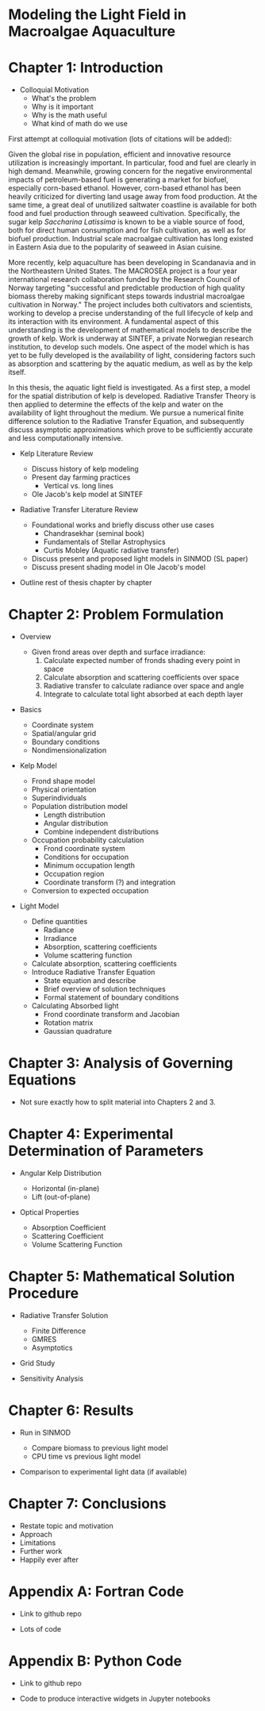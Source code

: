 # Modeling the Light Field in Macroalgae Aquaculture

# Chapter 1: Introduction

- Colloquial Motivation
  - What's the problem
  - Why is it important
  - Why is the math useful
  - What kind of math do we use
  
First attempt at colloquial motivation (lots of citations will be added):
  
  Given the global rise in population, efficient and innovative resource utilization is increasingly important.
In particular, food and fuel are clearly in high demand.
Meanwhile, growing concern for the negative environmental impacts of petroleum-based fuel is generating a market for biofuel, especially corn-based ethanol.
However, corn-based ethanol has been heavily criticized for diverting land usage away from food production.
At the same time, a great deal of unutilized saltwater coastline is available for both food and fuel production through seaweed cultivation.
Specifically, the sugar kelp *Saccharina Latissima* is known to be a viable source of food, both for direct human consumption and for fish cultivation, as well as for biofuel production.
Industrial scale macroalgae cultivation has long existed in Eastern Asia due to the popularity of seaweed in Asian cuisine.

  More recently, kelp aquaculture has been developing in Scandanavia and in the Northeastern United States.
The MACROSEA project is a four year international research collaboration funded by the Research Council of Norway targeting "successful and predictable production of high quality biomass thereby making significant steps towards industrial macroalgae cultivation in Norway."
The project includes both cultivators and scientists, working to develop a precise understanding of the full lifecycle of kelp and its interaction with its environment.
A fundamental aspect of this understanding is the development of mathematical models to describe the growth of kelp.
Work is underway at SINTEF, a private Norwegian research institution, to develop such models.
One aspect of the model which is has yet to be fully developed is the availability of light, considering factors such as absorption and scattering by the aquatic medium, as well as by the kelp itself.

  In this thesis, the aquatic light field is investigated.
As a first step, a model for the spatial distribution of kelp is developed.
Radiative Transfer Theory is then applied to determine the effects of the kelp and water on the availability of light throughout the medium.
We pursue a numerical finite difference solution to the Radiative Transfer Equation, and subsequently discuss asymptotic approximations which prove to be sufficiently accurate and less computationally intensive.
  
- Kelp Literature Review
  - Discuss history of kelp modeling
  - Present day farming practices
    - Vertical vs. long lines
  - Ole Jacob's kelp model at SINTEF
  
- Radiative Transfer Literature Review
  - Foundational works and briefly discuss other use cases
    - Chandrasekhar (seminal book)
    - Fundamentals of Stellar Astrophysics
    - Curtis Mobley (Aquatic radiative transfer)
  - Discuss present and proposed light models in SINMOD (SL paper)
  - Discuss present shading model in Ole Jacob's model

- Outline rest of thesis chapter by chapter

# Chapter 2: Problem Formulation 

- Overview
  - Given frond areas over depth and surface irradiance:
    1. Calculate expected number of fronds shading every point in space
    2. Calculate absorption and scattering coefficients over space
    3. Radiative transfer to calculate radiance over space and angle
    4. Integrate to calculate total light absorbed at each depth layer

- Basics
  - Coordinate system
  - Spatial/angular grid
  - Boundary conditions
  - Nondimensionalization

- Kelp Model
  - Frond shape model
  - Physical orientation
  - Superindividuals
  - Population distribution model
    - Length distribution
    - Angular distribution
    - Combine independent distributions
  - Occupation probability calculation
    - Frond coordinate system
    - Conditions for occupation
    - Minimum occupation length
    - Occupation region
    - Coordinate transform (?) and integration
  - Conversion to expected occupation

- Light Model
  - Define quantities
    - Radiance
    - Irradiance
    - Absorption, scattering coefficients
    - Volume scattering function
  - Calculate absorption, scattering coefficients
  - Introduce Radiative Transfer Equation
    - State equation and describe
    - Brief overview of solution techniques
    - Formal statement of boundary conditions
  - Calculating Absorbed light
    - Frond coordinate transform and Jacobian
    - Rotation matrix
    - Gaussian quadrature

# Chapter 3: Analysis of Governing Equations

- Not sure exactly how to split material into Chapters 2 and 3.

# Chapter 4: Experimental Determination of Parameters

- Angular Kelp Distribution
  - Horizontal (in-plane)
  - Lift (out-of-plane)

- Optical Properties
  - Absorption Coefficient
  - Scattering Coefficient
  - Volume Scattering Function


# Chapter 5: Mathematical Solution Procedure

- Radiative Transfer Solution
  - Finite Difference
  - GMRES
  - Asymptotics
  
- Grid Study

- Sensitivity Analysis

# Chapter 6: Results

- Run in SINMOD
  - Compare biomass to previous light model
  - CPU time vs previous light model

- Comparison to experimental light data (if available)


# Chapter 7: Conclusions

- Restate topic and motivation
- Approach
- Limitations
- Further work
- Happily ever after


# Appendix A: Fortran Code

- Link to github repo

- Lots of code


# Appendix B: Python Code

- Link to github repo

- Code to produce interactive widgets in Jupyter notebooks
